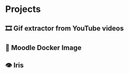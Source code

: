 <!-- 
id: projects
style: "display: none;"
-->

# Projects

## 🎞️ Gif extractor from YouTube videos

## 🐳 Moodle Docker Image

## 👁️ Iris
